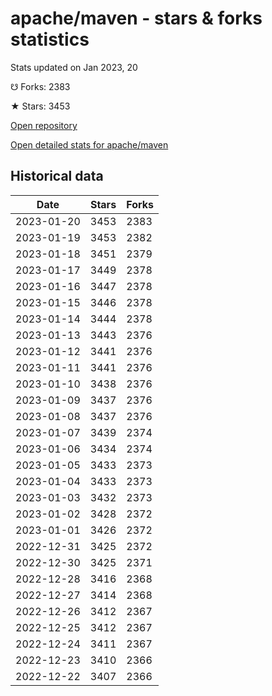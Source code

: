 # apache/maven - stars & forks statistics

Stats updated on Jan 2023, 20

☋ Forks: 2383

★ Stars: 3453

[Open repository](https://github.com/apache/maven)

[Open detailed stats for apache/maven](https://reviewgithub.com/rep/apache/maven)

## Historical data
| Date | Stars | Forks |
|------|-------|-------|
| 2023-01-20 | 3453 | 2383 | 
| 2023-01-19 | 3453 | 2382 | 
| 2023-01-18 | 3451 | 2379 | 
| 2023-01-17 | 3449 | 2378 | 
| 2023-01-16 | 3447 | 2378 | 
| 2023-01-15 | 3446 | 2378 | 
| 2023-01-14 | 3444 | 2378 | 
| 2023-01-13 | 3443 | 2376 | 
| 2023-01-12 | 3441 | 2376 | 
| 2023-01-11 | 3441 | 2376 | 
| 2023-01-10 | 3438 | 2376 | 
| 2023-01-09 | 3437 | 2376 | 
| 2023-01-08 | 3437 | 2376 | 
| 2023-01-07 | 3439 | 2374 | 
| 2023-01-06 | 3434 | 2374 | 
| 2023-01-05 | 3433 | 2373 | 
| 2023-01-04 | 3433 | 2373 | 
| 2023-01-03 | 3432 | 2373 | 
| 2023-01-02 | 3428 | 2372 | 
| 2023-01-01 | 3426 | 2372 | 
| 2022-12-31 | 3425 | 2372 | 
| 2022-12-30 | 3425 | 2371 | 
| 2022-12-28 | 3416 | 2368 | 
| 2022-12-27 | 3414 | 2368 | 
| 2022-12-26 | 3412 | 2367 | 
| 2022-12-25 | 3412 | 2367 | 
| 2022-12-24 | 3411 | 2367 | 
| 2022-12-23 | 3410 | 2366 | 
| 2022-12-22 | 3407 | 2366 | 

